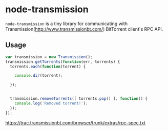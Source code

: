 # node-transmission
`node-transmission` is a tiny library for communicating with
Transmission(http://www.transmissionbt.com/) BitTorrent client's RPC API.

## Usage
```js
var transmission = new Transmission();
transmission.getTorrents(function(err, torrents) {
  torrents.each(function(torrent) {

    console.dir(torrent);

  });


  transmission.removeTorrents([ torrents.pop() ], function() {
    console.log('Removed torrent!');
  });
});

```

https://trac.transmissionbt.com/browser/trunk/extras/rpc-spec.txt
